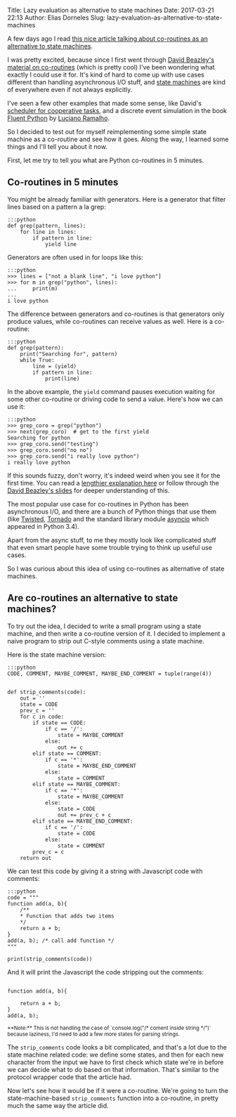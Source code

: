 Title: Lazy evaluation as alternative to state machines
Date: 2017-03-21 22:13
Author: Elias Dorneles
Slug: lazy-evaluation-as-alternative-to-state-machines

A few days ago I read [this nice article talking about co-routines as an
alternative to state machines](http://eli.thegreenplace.net/2009/08/29/co-routines-as-an-alternative-to-state-machines).

I was pretty excited, because since I first went through [David Beazley's material on
co-routines](http://www.dabeaz.com/coroutines/index.html) (which is pretty
cool) I've been wondering what exactly I could use it for. It's kind of hard
to come up with use cases different than handling asynchronous I/O stuff,
and [state machines](https://en.wikipedia.org/wiki/Finite-state_machine) are
kind of everywhere even if not always explicitly.

I've seen a few other examples that made some sense,
like David's [scheduler for cooperative tasks](http://www.dabeaz.com/coroutines/pyos8.py),
and a discrete event simulation
in the book [Fluent Python](http://shop.oreilly.com/product/0636920032519.do)
by [Luciano Ramalho](https://twitter.com/ramalhoorg).

So I decided to test out for myself reimplementing some simple state
machine as a co-routine and see how it goes. Along the way, I learned some
things and I'll tell you about it now.

First, let me try to tell you what are Python co-routines in 5 minutes.

## Co-routines in 5 minutes

You might be already familiar with generators. Here is a generator that
filter lines based on a pattern a la grep:

```
:::python
def grep(pattern, lines):
    for line in lines:
        if pattern in line:
            yield line
```

Generators are often used in for loops like this:

```
:::python
>>> lines = ["not a blank line", "i love python"]
>>> for m in grep("python", lines):
...     print(m)
... 
i love python
```

The difference between generators and co-routines is that generators
only produce values, while co-routines can receive values as well.
Here is a co-routine:

```
:::python
def grep(pattern):
    print("Searching for", pattern)
    while True:
        line = (yield)
        if pattern in line:
            print(line)
```

In the above example, the `yield` command pauses execution waiting
for some other co-routine or driving code to send a value.
Here's how we can use it:

```
:::python
>>> grep_coro = grep("python")
>>> next(grep_coro)  # get to the first yield
Searching for python
>>> grep_coro.send("testing")
>>> grep_coro.send("no no")
>>> grep_coro.send("i really love python")
i really love python
```

If this sounds fuzzy, don't worry, it's indeed weird when you see it for
the first time.
You can read a [lengthier explanation here](http://book.pythontips.com/en/latest/coroutines.html)
or follow through the [David Beazley's slides](http://www.dabeaz.com/coroutines/index.html) 
for deeper understanding of this.

The most popular use case for co-routines in Python has been asynchronous I/O,
and there are a bunch of Python things that use them (like
[Twisted](https://twistedmatrix.com), [Tornado](http://www.tornadoweb.org) and
the standard library module
[asyncio](https://docs.python.org/3/library/asyncio.html) which appeared in
Python 3.4).

Apart from the async stuff, to me they mostly look like complicated stuff that
even smart people have some trouble trying to think up useful use cases.

So I was curious about this idea of using co-routines as alternative of state
machines.

## Are co-routines an alternative to state machines?

To try out the idea, I decided to write a small program using a state machine,
and then write a co-routine version of it. I decided to implement a naive
program to strip out C-style comments using a state machine.

Here is the state machine version:

```
:::python
CODE, COMMENT, MAYBE_COMMENT, MAYBE_END_COMMENT = tuple(range(4))


def strip_comments(code):
    out = ''
    state = CODE
    prev_c = ''
    for c in code:
        if state == CODE:
            if c == '/':
                state = MAYBE_COMMENT
            else:
                out += c
        elif state == COMMENT:
            if c == '*':
                state = MAYBE_END_COMMENT
            else:
                state = COMMENT
        elif state == MAYBE_COMMENT:
            if c == '*':
                state = MAYBE_COMMENT
            else:
                state = CODE
                out += prev_c + c
        elif state == MAYBE_END_COMMENT:
            if c == '/':
                state = CODE
            else:
                state = COMMENT
        prev_c = c
    return out
```

We can test this code by giving it a string with Javascript code
with comments:

```
:::python
code = """
function add(a, b){
    /**
    * Function that adds two items
    */
    return a + b;
}
add(a, b); /* call add function */
"""

print(strip_comments(code))
```

And it will print the Javascript the code stripping out the comments:

```

function add(a, b){
    
    return a + b;
}
add(a, b); 

```

<small>
**Note:** This is not handling the case of `console.log("/* coment inside string */")`
because laziness, I'd need to add a few more states for parsing strings.
</small>

The `strip_comments` code looks a bit complicated, and that's a lot due to the
state machine related code: we define some states, and then for each new
character from the input we have to first check which state we're in before we
can decide what to do based on that information.
That's similar to the protocol wrapper code that the article had.

Now let's see how it would be if it were a co-routine.
We're going to turn the state-machine-based `strip_comments` function
into a co-routine, in pretty much the same way the article did.




<!-- Because co-routines are sort of complicated to understand, I think after you get -->
<!-- past the initial learning curve, it's only natural that you start trying to find -->
<!-- places where to use it -- even if that's not necessarily the best tool for the -->
<!-- job. -->
